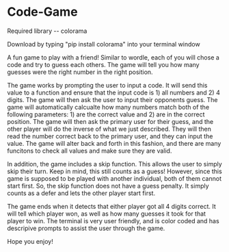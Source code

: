 # Code-Game
Required library -- colorama

Download by typing "pip install colorama" into your terminal window

A fun game to play with a friend! Similar to wordle, each of you will chose a code and try to guess each others. The game will tell you how many guesses were the right number in the right position.  

The game works by prompting the user to input a code. It will send this value to a function and ensure that the input code is 1) all numbers and 2) 4 digits. The game will then ask the user to input their opponents guess. The game will automatically calcualte how many numbers match both of the following parameters: 1) are the correct value and 2) are in the correct position. The game will then ask the primary user for their guess, and the other player will do the inverse of what we just described. They will then read the number correct back to the primary user, and they can input the value. The game will alter back and forth in this fashion, and there are many funcitons to check all values and make sure they are valid. 

In addition, the game includes a skip function. This allows the user to simply skip their turn. Keep in mind, this still counts as a guess! However, since this game is supposed to be played with another individual, both of them cannot start first. So, the skip function does not have a guess penalty. It simply counts as a defer and lets the other player start first. 

The game ends when it detects that either player got all 4 digits correct. It will tell which player won, as well as how many guesses it took for that player to win. The terminal is very user friendly, and is color coded and has descripive prompts to assist the user through the game.

Hope you enjoy!
